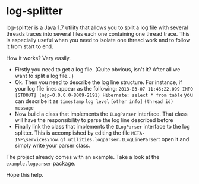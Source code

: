log-splitter
============
log-splitter is a Java 1.7 utility that allows you to split a log file with several threads traces into several files each one containing one thread trace.
This is especially useful when you need to isolate one thread work and to follow it from start to end.

How it works? Very easily.

* Firstly you need to get a log file. (Quite obvious, isn't it? After all we want to split a log file...)
* Ok. Then you need to describe the log line structure. For instance, if your log file lines appear as the following:
  `2013-03-07 11:46:22,099 INFO  [STDOUT] (ajp-0.0.0.0-8009-2191) Hibernate: select * from table`
  you can describe it as `timestamp` `log level` `[other info]` `(thread id)` `message`
* Now build a class that implements the `ILogParser` interface. That class will have the responsibility to parse the log line described before
* Finally link the class that implements the `ILogParser` interface to the log splitter. This is accomplished by editing the file `META-INF\services\now.gf.utilities.logparser.ILogLineParser`: open it and simply write your parser class.

The project already comes with an example. Take a look at the `example.logparser` package.

Hope this help.
